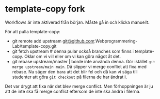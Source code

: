 # template-copy fork
Workflows är inte aktiverad från början. Måste gå in och klicka manuellt.

För att pulla template-copy:

- git remote add upstream git@github.com:Webprogrammering-Lab/template-copy.git
- git fetch upstream # denna pular också branches som finns i template-copy. Oklar om vi vill eller om vi kan göra något åt det.
- git rebase upstream/master | borde inte använda denna. Gör istället `git merge upstream/main main`. Då slipper vi merge conflict att fixa med rebase. Nu säger den bara att det blir fel och då kan vi säga till studenter att göra `git checkout` på filerna de har ändrat i.

Det var drygt att fixa när det blev merge conflict. Men förhoppningen är ju att de inte ska få merge conflict eftersom de inte ska ändra i filerna.
